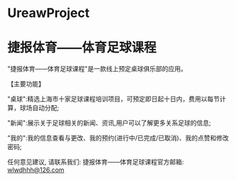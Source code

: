 # UreawProject
# 捷报体育——体育足球课程

  "捷报体育——体育足球课程"是一款线上预定桌球俱乐部的应用。
  
  【主要功能】
  
  "桌球":精选上海市十家足球课程培训项目，可预定即日起十日内，费用以每节计算，球场自动分配;
  
  "新闻":展示关于足球相关的新闻、资讯,用户可以了解更多关系足球的信息;
  
  "我的":我的信息查看与更改、我的预约(进行中/已完成/已取消)、我的点赞和修改密码;
  
  任何意见建议, 请联系我们: 
  捷报体育——体育足球课程官方邮箱: wlwdhhh@126.com
